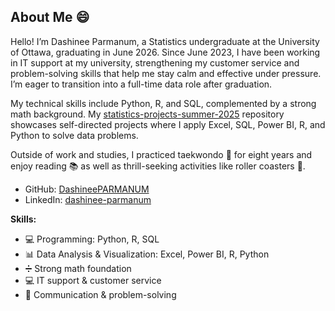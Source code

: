 ## About Me 😄

Hello! I’m Dashinee Parmanum, a Statistics undergraduate at the University of Ottawa, graduating in June 2026. Since June 2023, I have been working in IT support at my university, strengthening my customer service and problem-solving skills that help me stay calm and effective under pressure. I’m eager to transition into a full-time data role after graduation.

My technical skills include Python, R, and SQL, complemented by a strong math background. My [statistics-projects-summer-2025](https://github.com/DashineePARMANUM/statistics-projects-summer-2025) repository showcases self-directed projects where I apply Excel, SQL, Power BI, R, and Python to solve data problems.

Outside of work and studies, I practiced taekwondo 🥋 for eight years and enjoy reading 📚 as well as thrill-seeking activities like roller coasters 🎢.

- GitHub: [DashineePARMANUM](https://github.com/DashineePARMANUM)  
- LinkedIn: [dashinee-parmanum](https://www.linkedin.com/in/dashinee-parmanum/)

**Skills:**  
- :computer: Programming: Python, R, SQL  
- :bar_chart: Data Analysis & Visualization: Excel, Power BI, R, Python  
- ➗ Strong math foundation  
- 💻 IT support & customer service  
- 🧠 Communication & problem-solving 
